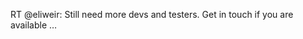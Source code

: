 <!--
id: 3557474539
link: http://kevinisom.info/post/3557474539/rt-eliweir-still-need-more-devs-and-testers-get
slug: rt-eliweir-still-need-more-devs-and-testers-get
date: Mon Feb 28 2011 20:36:55 GMT+1300 (NZDT)
raw: {"blog_name":"kevinisom","id":3557474539,"post_url":"http://kevinisom.info/post/3557474539/rt-eliweir-still-need-more-devs-and-testers-get","slug":"rt-eliweir-still-need-more-devs-and-testers-get","type":"text","date":"2011-02-28 07:36:55 GMT","timestamp":1298878615,"state":"published","format":"html","reblog_key":"xzwRFPpZ","tags":[],"short_url":"http://tmblr.co/Zw68Yy3K2i3h","highlighted":[],"feed_item":"http://twitter.com/kev_nz/statuses/42014847273140224","from_feed_id":"650289","note_count":0,"title":null,"body":"<p>RT @eliweir: Still need more devs and testers. Get in touch if you are available &#8230;</p>"}
publish: 2011-02-028
tags: 
title: null
-->


RT @eliweir: Still need more devs and testers. Get in touch if you are
available …


